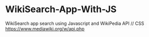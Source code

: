 # WikiSearch-App-With-JS
WikiSearch app search using Javascript and WikiPedia API // CSS 
https://www.mediawiki.org/w/api.php

